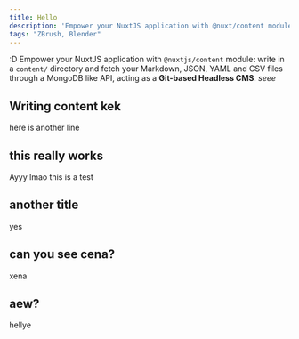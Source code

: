 ```yaml
---
title: Hello
description: 'Empower your NuxtJS application with @nuxt/content module: write in a content/ directory and fetch your Markdown, JSON, YAML and CSV files through a MongoDB like API, acting as a Git-based Headless CMS.'
tags: "ZBrush, Blender"
---
```


:D 
Empower your NuxtJS application with `@nuxtjs/content` module: write in a `content/` directory and fetch your Markdown, JSON, YAML and CSV files through a MongoDB like API, acting as a **Git-based Headless CMS**. *seee*

## Writing content kek

here is another line

## this really works

Ayyy lmao this is a test

## another title
yes

## can you see cena?
xena

## aew?
hellye

